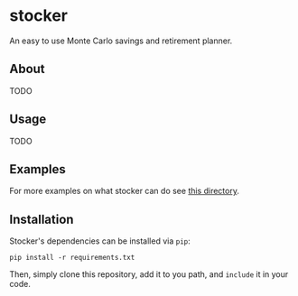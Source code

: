 # stocker
An easy to use Monte Carlo savings and retirement planner.

## About

TODO

## Usage

TODO

## Examples

For more examples on what stocker can do see [this directory](examples/).

## Installation

Stocker's dependencies can be installed via `pip`:

```
pip install -r requirements.txt
```

Then, simply clone this repository, add it to you path, and `include` it in your code.

